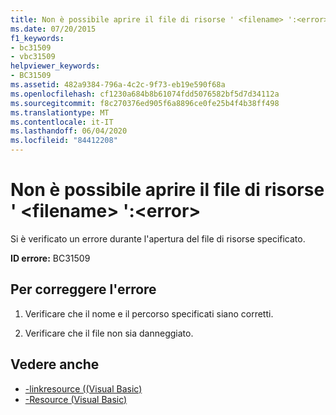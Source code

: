```yaml
---
title: Non è possibile aprire il file di risorse ' <filename> ':<error>
ms.date: 07/20/2015
f1_keywords:
- bc31509
- vbc31509
helpviewer_keywords:
- BC31509
ms.assetid: 482a9384-796a-4c2c-9f73-eb19e590f68a
ms.openlocfilehash: cf1230a684b8b61074fdd5076582bf5d7d34112a
ms.sourcegitcommit: f8c270376ed905f6a8896ce0fe25b4f4b38ff498
ms.translationtype: MT
ms.contentlocale: it-IT
ms.lasthandoff: 06/04/2020
ms.locfileid: "84412208"
---
```

# <a name="unable-to-open-resource-file-filename-error"></a>Non è possibile aprire il file di risorse ' \<filename> ':\<error>
Si è verificato un errore durante l'apertura del file di risorse specificato.  
  
 **ID errore:** BC31509  
  
## <a name="to-correct-this-error"></a>Per correggere l'errore  
  
1. Verificare che il nome e il percorso specificati siano corretti.  
  
2. Verificare che il file non sia danneggiato.  
  
## <a name="see-also"></a>Vedere anche

- [-linkresource ((Visual Basic)](../reference/command-line-compiler/linkresource.md)
- [-Resource (Visual Basic)](../reference/command-line-compiler/resource.md)
